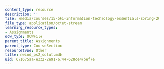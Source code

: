 ```yaml
---
content_type: resource
description: ''
file: /media/courses/15-561-information-technology-essentials-spring-2005/671675aae3222e916744628ce47bef7e_nwind_ps2_solut.mdb
file_type: application/octet-stream
learning_resource_types:
- Assignments
ocw_type: OCWFile
parent_title: Assignments
parent_type: CourseSection
resourcetype: Other
title: nwind_ps2_solut.mdb
uid: 671675aa-e322-2e91-6744-628ce47bef7e
---
```

